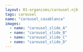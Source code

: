 ```yaml
---
layout: 01-organisms/carousel.njk
tags: carousel
name: "carousel_casablanca"
images:
  - name: "carousel_slide_A"
  - name: "carousel_slide_B"
  - name: "carousel_slide_C"
  - name: "carousel_slide_D"
---
```

